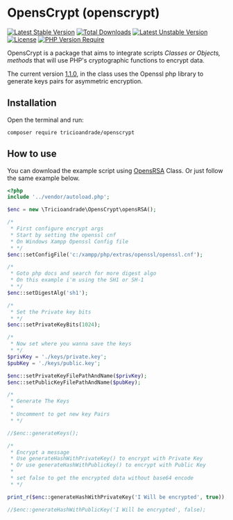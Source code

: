 # OpensCrypt (openscrypt)

[![Latest Stable Version](http://poser.pugx.org/tricioandrade/openscrypt/v)](https://packagist.org/packages/tricioandrade/openscrypt) [![Total Downloads](http://poser.pugx.org/tricioandrade/openscrypt/downloads)](https://packagist.org/packages/tricioandrade/openscrypt) [![Latest Unstable Version](http://poser.pugx.org/tricioandrade/openscrypt/v/unstable)](https://packagist.org/packages/tricioandrade/openscrypt) [![License](http://poser.pugx.org/tricioandrade/openscrypt/license)](https://packagist.org/packages/tricioandrade/openscrypt) [![PHP Version Require](http://poser.pugx.org/tricioandrade/openscrypt/require/php)](https://packagist.org/packages/tricioandrade/openscrypt)

<p>OpensCrypt is a package that aims to integrate scripts <i>Classes or Objects, methods</i> that will use PHP's cryptographic functions to encrypt data.</p>

The current version [1.1.0](https://packagist.org/packages/tricioandrade/openscrypt), in the class uses the Openssl php library to generate keys pairs for asymmetric encryption.

## Installation
<p>Open the terminal and run:</p>

```
composer require tricioandrade/openscrypt
```

## How to use
You can download the example script using [OpensRSA](http://github.com/tricioandrade/openscrypt) Class. Or just follow the same example below.

```php
<?php
include '../vendor/autoload.php';

$enc = new \Tricioandrade\OpensCrypt\opensRSA();

/*
 * First configure encrypt args
 * Start by setting the openssl cnf
 * On Windows Xampp Openssl Config file
 * */
$enc::setConfigFile('c:/xampp/php/extras/openssl/openssl.cnf');

/*
 * Goto php docs and search for more digest algo
 * On this example i'm using the SH1 or SH-1
 * */
$enc::setDigestAlg('sh1');

/*
 * Set the Private key bits
 * */
$enc::setPrivateKeyBits(1024);

/*
 * Now set where you wanna save the keys
 * */
$privKey = './keys/private.key';
$pubKey = './keys/public.key';

$enc::setPrivateKeyFilePathAndName($privKey);
$enc::setPublicKeyFilePathAndName($pubKey);

/*
 * Generate The Keys
 *
 * Uncomment to get new key Pairs
 * */

//$enc::generateKeys();

/*
 * Encrypt a message
 * Use generateHashWithPrivateKey() to encrypt with Private Key
 * Or use generateHashWithPublicKey() to encrypt with Public Key
 *
 * set false to get the encrypted data without base64 encode
 * */

print_r($enc::generateHashWithPrivateKey('I Will be encrypted', true));

//$enc::generateHashWithPublicKey('I Will be encrypted', false);
```


